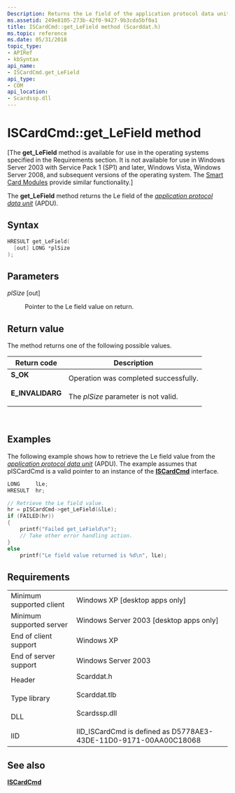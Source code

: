 ```yaml
---
Description: Returns the Le field of the application protocol data unit (APDU).
ms.assetid: 249e8105-273b-42f0-9427-9b3cda5bf0a1
title: ISCardCmd::get_LeField method (Scarddat.h)
ms.topic: reference
ms.date: 05/31/2018
topic_type: 
- APIRef
- kbSyntax
api_name: 
- ISCardCmd.get_LeField
api_type: 
- COM
api_location: 
- Scardssp.dll
---
```


# ISCardCmd::get\_LeField method

\[The **get\_LeField** method is available for use in the operating systems specified in the Requirements section. It is not available for use in Windows Server 2003 with Service Pack 1 (SP1) and later, Windows Vista, Windows Server 2008, and subsequent versions of the operating system. The [Smart Card Modules](https://msdn.microsoft.com/library/Dd627652(v=VS.85).aspx) provide similar functionality.\]

The **get\_LeField** method returns the Le field of the [*application protocol data unit*](https://msdn.microsoft.com/library/ms721532(v=VS.85).aspx) (APDU).

## Syntax


```C++
HRESULT get_LeField(
  [out] LONG *plSize
);
```



## Parameters

<dl> <dt>

*plSize* \[out\]
</dt> <dd>

Pointer to the Le field value on return.

</dd> </dl>

## Return value

The method returns one of the following possible values.



| Return code                                                                                  | Description                                      |
|----------------------------------------------------------------------------------------------|--------------------------------------------------|
| <dl> <dt>**S\_OK**</dt> </dl>         | Operation was completed successfully.<br/> |
| <dl> <dt>**E\_INVALIDARG**</dt> </dl> | The *plSize* parameter is not valid.<br/>  |



 

## Examples

The following example shows how to retrieve the Le field value from the [*application protocol data unit*](https://msdn.microsoft.com/library/ms721532(v=VS.85).aspx) (APDU). The example assumes that pISCardCmd is a valid pointer to an instance of the [**ISCardCmd**](iscardcmd.md) interface.


```C++
LONG     lLe;
HRESULT  hr;

// Retrieve the Le field value.
hr = pISCardCmd->get_LeField(&lLe);
if (FAILED(hr))
{
    printf("Failed get_LeField\n");
    // Take other error handling action.
}
else
    printf("Le field value returned is %d\n", lLe);
```



## Requirements



|                                     |                                                                                         |
|-------------------------------------|-----------------------------------------------------------------------------------------|
| Minimum supported client<br/> | Windows XP \[desktop apps only\]<br/>                                             |
| Minimum supported server<br/> | Windows Server 2003 \[desktop apps only\]<br/>                                    |
| End of client support<br/>    | Windows XP<br/>                                                                   |
| End of server support<br/>    | Windows Server 2003<br/>                                                          |
| Header<br/>                   | <dl> <dt>Scarddat.h</dt> </dl>   |
| Type library<br/>             | <dl> <dt>Scarddat.tlb</dt> </dl> |
| DLL<br/>                      | <dl> <dt>Scardssp.dll</dt> </dl> |
| IID<br/>                      | IID\_ISCardCmd is defined as D5778AE3-43DE-11D0-9171-00AA00C18068<br/>            |



## See also

<dl> <dt>

[**ISCardCmd**](iscardcmd.md)
</dt> </dl>

 

 




